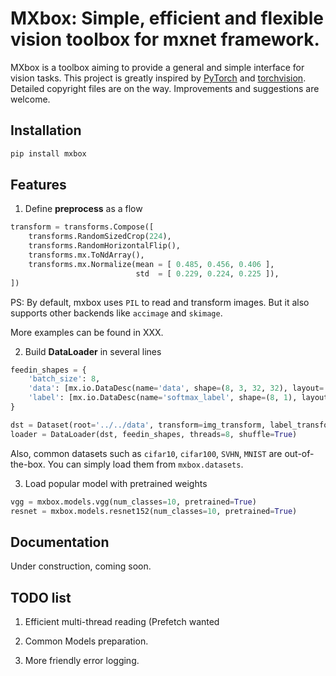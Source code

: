 # MXbox: Simple, efficient and flexible vision toolbox for mxnet framework.

MXbox is a toolbox aiming to provide a general and simple interface for vision tasks. This project is greatly inspired by [PyTorch](https://github.com/pytorch/pytorch) and [torchvision](https://github.com/pytorch/vision). Detailed copyright files are on the way. Improvements and suggestions are welcome.


## Installation
```bash
pip install mxbox
```

## Features
1. Define **preprocess** as a flow

```python
transform = transforms.Compose([
    transforms.RandomSizedCrop(224),
    transforms.RandomHorizontalFlip(),
    transforms.mx.ToNdArray(),
    transforms.mx.Normalize(mean = [ 0.485, 0.456, 0.406 ],
                            std  = [ 0.229, 0.224, 0.225 ]),
])
```

PS: By default, mxbox uses `PIL` to read and transform images. But it also supports other backends like `accimage` and `skimage`.

More examples can be found in XXX.

2) Build **DataLoader** in several lines
    
```python
feedin_shapes = {
    'batch_size': 8,
    'data': [mx.io.DataDesc(name='data', shape=(8, 3, 32, 32), layout='NCHW')],
    'label': [mx.io.DataDesc(name='softmax_label', shape=(8, 1), layout='N')]
}

dst = Dataset(root='../../data', transform=img_transform, label_transform=label_transform)
loader = DataLoader(dst, feedin_shapes, threads=8, shuffle=True)
```
    
Also, common datasets such as `cifar10`, `cifar100`, `SVHN`, `MNIST` are out-of-the-box. You can simply load them from `mxbox.datasets`.  

3) Load popular model with pretrained weights

```python
vgg = mxbox.models.vgg(num_classes=10, pretrained=True)
resnet = mxbox.models.resnet152(num_classes=10, pretrained=True)
```



##  Documentation

Under construction, coming soon.


## TODO list

1) Efficient multi-thread reading (Prefetch wanted

2) Common Models preparation.

3) More friendly error logging.